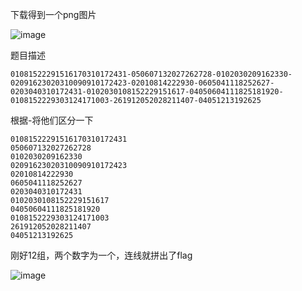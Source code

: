 下载得到一个png图片

![image](https://github.com/user-attachments/assets/b646c970-24f8-403d-9651-7033e81545e6)

题目描述

```
01081522291516170310172431-050607132027262728-0102030209162330-02091623020310090910172423-02010814222930-0605041118252627-0203040310172431-0102030108152229151617-04050604111825181920-0108152229303124171003-261912052028211407-04051213192625
```

根据-将他们区分一下

```
01081522291516170310172431
050607132027262728
0102030209162330
02091623020310090910172423
02010814222930
0605041118252627
0203040310172431
0102030108152229151617
04050604111825181920
0108152229303124171003
261912052028211407
04051213192625
```

刚好12组，两个数字为一个，连线就拼出了flag

![image](https://github.com/user-attachments/assets/c4f9c95b-55b9-4dd0-a8f3-974f4f37fc5b)
